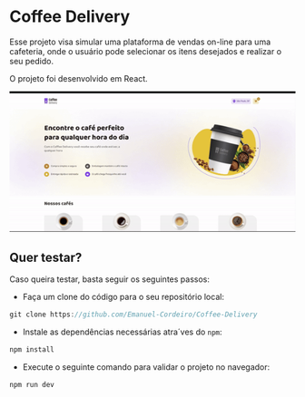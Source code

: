 # Coffee Delivery

Esse projeto visa simular uma plataforma de vendas on-line para uma cafeteria, onde o usuário pode selecionar os itens desejados e realizar o seu pedido. 

O projeto foi desenvolvido em React.

![Demonstração do projeto](Demonstration.gif)

## Quer testar?

Caso queira testar, basta seguir os seguintes passos:

- Faça um clone do código para o seu repositório local:
  
```js
git clone https://github.com/Emanuel-Cordeiro/Coffee-Delivery
```

- Instale as dependências necessárias atra´ves do `npm`:

```js
npm install
```

- Execute o seguinte comando para validar o projeto no navegador:

```js
npm run dev
```
